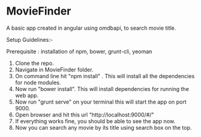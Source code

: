 MovieFinder
===========

A basic app created in angular using omdbapi, to search movie title.

Setup Guidelines:-

Prerequisite : installation of npm, bower, grunt-cli, yeoman

1. Clone the repo.
2. Navigate in MovieFinder folder.
3. On command line hit "npm install" . This will install all the dependencies for node modules.
4. Now run "bower install". This will install dependencies for running the web app.
5. Now run "grunt serve" on your terminal this will start the app on port 9000.
6. Open browser and hit this url "http://localhost:9000/#/"
7. If everything works fine, you should be able to see the app now.
8. Now you can search any movie by its title using search box on the top.
